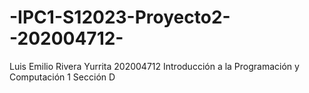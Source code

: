 # -IPC1-S12023-Proyecto2--202004712-
Luis Emilio Rivera Yurrita 202004712 Introducción a la Programación y Computación 1 Sección D
